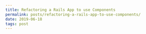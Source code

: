 ```yaml
---
title: Refactoring a Rails App to use Components
permalink: posts/refactoring-a-rails-app-to-use-components/
date: 2019-06-18
tags: post
---
```




<!--more-->

